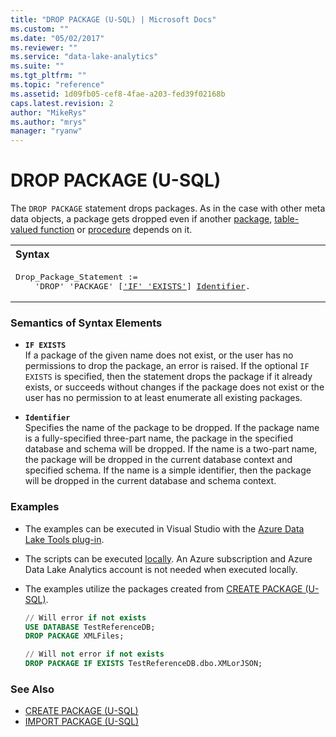 ```yaml
---
title: "DROP PACKAGE (U-SQL) | Microsoft Docs"
ms.custom: ""
ms.date: "05/02/2017"
ms.reviewer: ""
ms.service: "data-lake-analytics"
ms.suite: ""
ms.tgt_pltfrm: ""
ms.topic: "reference"
ms.assetid: 1d09fb05-cef8-4fae-a203-fed39f02168b
caps.latest.revision: 2
author: "MikeRys"
ms.author: "mrys"
manager: "ryanw"
---
```

# DROP PACKAGE (U-SQL)
The `DROP PACKAGE` statement drops packages. As in the case with other meta data objects, a package gets dropped even if another [package](u-sql-packages.md), [table-valued function](u-sql-table-valued-functions.md) or [procedure](u-sql-procedures.md) depends on it.

<table><th align="left">Syntax</th><tr><td><pre>
Drop_Package_Statement :=                                                                                
    'DROP' 'PACKAGE' [<a href="#IE">'IF' 'EXISTS'</a>] <a href="#Ident">Identifier</a>.
</pre></td></tr></table>

### Semantics of Syntax Elements  
-   <a name="IE"></a>**`IF EXISTS`**   
    If a package of the given name does not exist, or the user has no permissions to drop the package, an error is raised. If the optional `IF EXISTS` is specified, then the statement drops the package if it already exists, or succeeds without changes if the package does not exist or the user has no permission to at least enumerate all existing packages. 
     
-   <a name="Ident"></a>**`Identifier`**   
    Specifies the name of the package to be dropped. If the package name is a fully-specified three-part name, the package in the specified database and schema will be dropped. If the name is a two-part name, the package will be dropped in the current database context and specified schema. If the name is a simple identifier, then the package will be dropped in the current database and schema context. 

### Examples
- The examples can be executed in Visual Studio with the [Azure Data Lake Tools plug-in](https://www.microsoft.com/download/details.aspx?id=49504).  
- The scripts can be executed [locally](https://docs.microsoft.com/azure/data-lake-analytics/data-lake-analytics-data-lake-tools-get-started#run-u-sql-locally).  An Azure subscription and Azure Data Lake Analytics account is not needed when executed locally.
- The examples utilize the packages created from [CREATE PACKAGE (U-SQL)](create-package-u-sql.md).

    ```sql
    // Will error if not exists
    USE DATABASE TestReferenceDB;
    DROP PACKAGE XMLFiles;
    
    // Will not error if not exists
    DROP PACKAGE IF EXISTS TestReferenceDB.dbo.XMLorJSON;
    ```
### See Also
* [CREATE PACKAGE (U-SQL)](create-package-u-sql.md)
* [IMPORT PACKAGE (U-SQL)](import-package-u-sql.md)
